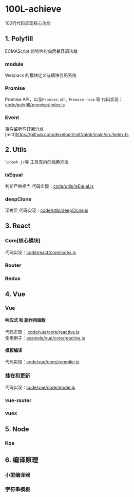 # 100L-achieve
100行代码实现核心功能

## 1. Polyfill
ECMAScript 新特性的向后兼容语法糖

### module
Webpack 的模块定义与模块引用系统

### Promise
Promise API，以及`Promise.all`, `Promise.race` 等
代码实现：[code/polyfill/promise/index.js](./code/polyfill/promise/index.js)

### Event
事件监听与订阅分发
[mitt]https://github.com/developit/mitt/blob/main/src/index.ts

## 2. Utils
`lodash.js`等 工具库内的经典方法

### isEqual
判断严格相当
代码实现：[code/utils/isEqual.js](./code/utils/isEqual.js)

### deepClone
深拷贝
代码实现：[code/utils/deepClone.js](./code/utils/deepClone.js)

## 3. React
### Core[核心模块]
代码实现：[code/react/core/index.js](./code/react/core/index.js)

### Router

### Redux

## 4. Vue

### Vue
#### 响应式 和 副作用函数
代码实现： [code/vue/core/reactive.js](./code/vue/core/reactive.js)  
使用例子：[example/vue/core/reactive.js](./example/vue/core/reactive.html)

#### 模板编译
代码实现：[code/vue/core/compiler.js](./code/vue/core/compiler.js)

### 挂在和更新
代码实现：[code/vue/core/render.js](./code/vue/core/render.js)

### vue-router


### vuex

## 5. Node

### Koa

## 6. 编译原理
### 小型编译器

### 字符串模板
